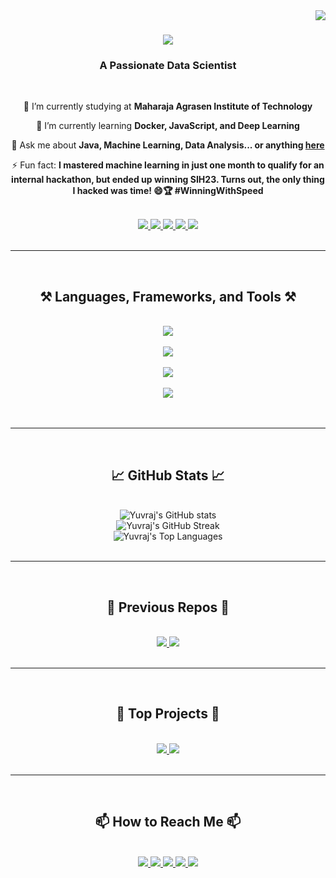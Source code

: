 <img align="right" src="https://visitor-badge.laobi.icu/badge?page_id=Yuvraj7061MAIT.Yuvraj7061MAIT" />

<h1 align="center">
    <img src="https://readme-typing-svg.herokuapp.com/?font=Righteous&size=35&center=true&vCenter=true&width=500&height=70&duration=4000&lines=Hi+There!+👋;+I'm+Yuvraj+Singh!;" />
</h1>

<h3 align="center">A Passionate Data Scientist</h3>

<br/>

<div align="center">
 
 🔭 I’m currently studying at **Maharaja Agrasen Institute of Technology**
 
 🌱 I’m currently learning **Docker, JavaScript, and Deep Learning**

💬 Ask me about **Java, Machine Learning, Data Analysis... or anything [here](https://github.com/Yuvraj7061MAIT?tab=repositories)**

⚡ Fun fact: **I mastered machine learning in just one month to qualify for an internal hackathon, but ended up winning SIH23. Turns out, the only thing I hacked was time! 😄🏆 #WinningWithSpeed**

</div>

<br/>

<div align="center"> 
  <a href="mailto:yuvraj.singh.mait@gmail.com">
    <img src="https://img.shields.io/badge/Gmail-333333?style=for-the-badge&logo=gmail&logoColor=red" />
  </a>
  <a href="https://www.linkedin.com/in/yuvraj-singh-ml/" target="_blank">
    <img src="https://img.shields.io/badge/LinkedIn-0077B5?style=for-the-badge&logo=linkedin&logoColor=white" />
  </a>
  <a href="https://yuvrajsingh-ml.netlify.app/" target="_blank">
    <img src="https://img.shields.io/badge/Portfolio-FF5722?style=for-the-badge&logo=google-chrome&logoColor=white" />
  </a>
  <a href="https://twitter.com/Yuvraj7061MAIT" target="_blank">
    <img src="https://img.shields.io/badge/Twitter-1DA1F2?style=for-the-badge&logo=twitter&logoColor=white" />
  </a>
  <a href="https://www.instagram.com/yuvraj7061mait/" target="_blank">
    <img src="https://img.shields.io/badge/Instagram-E4405F?style=for-the-badge&logo=instagram&logoColor=white" />
  </a>
</div>

<br/>
<hr/>
<br/>

<h2 align="center">⚒️ Languages, Frameworks, and Tools ⚒️</h2>
<br/>
<div align="center">
    <img class = "a" src="https://skillicons.dev/icons?i=java,html,css,js,python" /><br><br>
    <img class = "b" src="https://skillicons.dev/icons?i=sklearn,tensorflow,spring,flask,dotnet" /><br><br>
    <img  class = "c" src="https://skillicons.dev/icons?i=express" /><br><br>
    <img  class = "d" src="https://skillicons.dev/icons?i=postman,docker,github,mysql,jupyter" /><br><br>
</div>

<br/>
<hr/>
<br/>

<h2 align="center">📈 GitHub Stats 📈</h2>
<br/>
<div align="center">
    <img src="https://github-readme-stats.vercel.app/api?username=Yuvraj7061MAIT&show_icons=true&theme=radical" alt="Yuvraj's GitHub stats" />
    <br/>
    <img src="https://github-readme-streak-stats.herokuapp.com/?user=Yuvraj7061MAIT&theme=radical" alt="Yuvraj's GitHub Streak" />
    <br/>
    <img src="https://github-readme-stats.vercel.app/api/top-langs/?username=Yuvraj7061MAIT&layout=compact&theme=radical" alt="Yuvraj's Top Languages" />
</div>

<br/>
<hr/>
<br/>

<h2 align="center">🚀 Previous Repos 🚀</h2>
<br/>
<div align="center">
    <a href="https://github.com/Yuvraj7061MAIT/project1">
        <img src="https://github-readme-stats.vercel.app/api/pin/?username=Yuvraj7061MAIT&repo=project1&theme=radical" />
    </a>
    <a href="https://github.com/Yuvraj7061MAIT/project2">
        <img src="https://github-readme-stats.vercel.app/api/pin/?username=Yuvraj7061MAIT&repo=project2&theme=radical" />
    </a>
</div>

<br/>
<hr/>
<br/>

<h2 align="center">🌟 Top Projects 🌟</h2>
<br/>
<div align="center">
    <a href="https://github.com/Yuvraj7061MAIT/top-repo1">
        <img src="https://github-readme-stats.vercel.app/api/pin/?username=Yuvraj7061MAIT&repo=top-repo1&theme=radical" />
    </a>
    <a href="https://github.com/Yuvraj7061MAIT/top-repo2">
        <img src="https://github-readme-stats.vercel.app/api/pin/?username=Yuvraj7061MAIT&repo=top-repo2&theme=radical" />
    </a>
</div>

<br/>
<hr/>
<br/>

<h2 align="center">📫 How to Reach Me 📫</h2>
<br/>
<div align="center">
  <a href="mailto:yuvraj.singh.mait@gmail.com">
    <img src="https://img.shields.io/badge/Gmail-333333?style=for-the-badge&logo=gmail&logoColor=red" />
  </a>
  <a href="https://www.linkedin.com/in/yuvraj-singh-ml/" target="_blank">
    <img src="https://img.shields.io/badge/LinkedIn-0077B5?style=for-the-badge&logo=linkedin&logoColor=white" />
  </a>
  <a href="https://yuvrajsingh-ml.netlify.app/" target="_blank">
    <img src="https://img.shields.io/badge/Portfolio-FF5722?style=for-the-badge&logo=google-chrome&logoColor=white" />
  </a>
  <a href="https://twitter.com/Yuvraj7061MAIT" target="_blank">
    <img src="https://img.shields.io/badge/Twitter-1DA1F2?style=for-the-badge&logo=twitter&logoColor=white" />
  </a>
  <a href="https://www.instagram.com/yuvraj7061mait/" target="_blank">
    <img src="https://img.shields.io/badge/Instagram-E4405F?style=for-the-badge&logo=instagram&logoColor=white" />
  </a>
</div>
